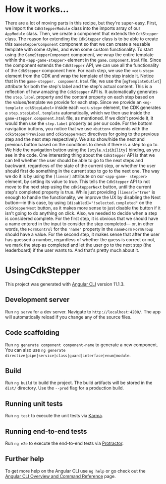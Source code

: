 # How it works...

There are a lot of moving parts in this recipe, but they're super-easy. First, we import the `CdkStepperModule` class into the imports array of our `AppModule` class.
Then, we create a component that extends the `CdkStepper` class. The reason for extending the `CdkStepper` class is to be able to create this `GameStepperComponent` component so that we can create a reusable template with some styles, and even some custom functionality.
To start using the `GameStepperComponent` component, we wrap the entire template within the `<app-game-stepper>` element in the `game.component.html` file. Since the component extends the `CdkStepper` API, we can use all the functionality of the `CdkStepper` component here. For each step, we use the `<cdk-step>` element from the CDK and wrap the template of the step inside it. Notice that in the `game-stepper. component.html` file, we use the [`ngTemplateOutlet`] attribute for both the step's label and the step's actual content. This is a reflection of how amazing the `CdkStepper` API is. It automatically generates the `step.label` property and the content property on each step based on the values/template we provide for each step.
Since we provide an `<ng-template cdkStepLabel>` inside each `<cdk-step>` element, the CDK generates a `step.stepLabel.template` automatically, which we then use inside the `game-stepper.component.html` file, as mentioned. If we didn't provide it, it would then use the `step.label` property as per our code.
For the bottom navigation buttons, you notice that we use `<button>` elements with the `cdkStepperPrevious` and `cdkStepperNext` directives for going to the previous step and the next step respectively. We also show/hide the next and previous button based on the conditions to check if there is a step to go to. We hide the navigation button using the `[style.visibility]` binding, as you see in the code.
One interesting thing about the `CdkStepper` API is that we can tell whether the user should be able to go to the next steps and backward, regardless of the state of the current step, or whether the user should first do something in the current step to go to the next one. The way we do it is by using the `[linear]` attribute on our `<app-game- stepper>` element, by setting its value to true. This tells the `CdkStepper` API to not move to the next step using the `cdkStepperNext` button, until the current step's completed property is true. While just providing `[linear]="true"` is enough to handle the functionality, we improve the UX by disabling the Next button—in this case, by using `[disabled]="!selected.completed"` on the `cdkStepperNext` button, as it makes more sense to just disable the button if it isn't going to do anything on click.
Also, we needed to decide when a step is considered complete. For the first step, it is obvious that we should have a name entered in the input to consider the step completed— or, in other words, the `FormControl` for the `'name'` property in the `nameForm` `FormGroup` should have a value. For the second step, it makes sense that after the user has guessed a number, regardless of whether the guess is correct or not, we mark the step as completed and let the user go to the next step (the leaderboard) if the user wants to. And that's pretty much about it.

# UsingCdkStepper

This project was generated with [Angular CLI](https://github.com/angular/angular-cli) version 11.1.3.

## Development server

Run `ng serve` for a dev server. Navigate to `http://localhost:4200/`. The app will automatically reload if you change any of the source files.

## Code scaffolding

Run `ng generate component component-name` to generate a new component. You can also use `ng generate directive|pipe|service|class|guard|interface|enum|module`.

## Build

Run `ng build` to build the project. The build artifacts will be stored in the `dist/` directory. Use the `--prod` flag for a production build.

## Running unit tests

Run `ng test` to execute the unit tests via [Karma](https://karma-runner.github.io).

## Running end-to-end tests

Run `ng e2e` to execute the end-to-end tests via [Protractor](http://www.protractortest.org/).

## Further help

To get more help on the Angular CLI use `ng help` or go check out the [Angular CLI Overview and Command Reference](https://angular.io/cli) page.
